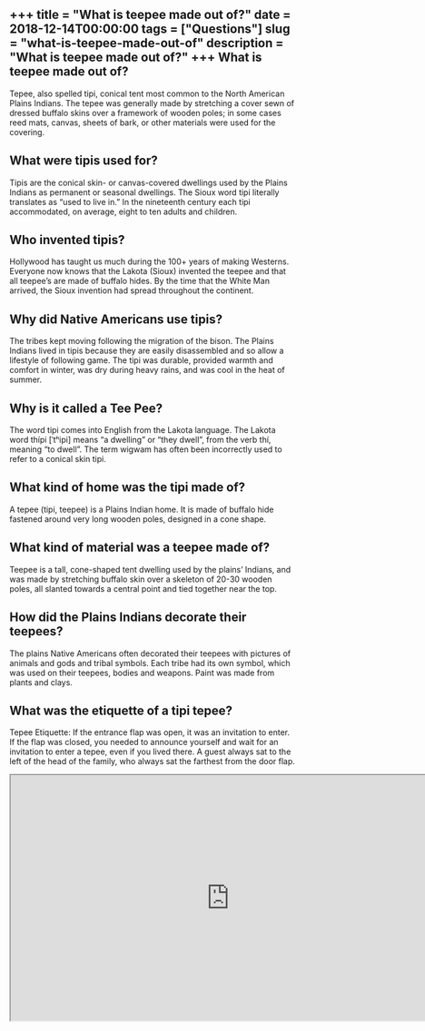 +++
title = "What is teepee made out of?"
date = 2018-12-14T00:00:00
tags = ["Questions"]
slug = "what-is-teepee-made-out-of"
description = "What is teepee made out of?"
+++
What is teepee made out of?
---------------------------

Tepee, also spelled tipi, conical tent most common to the North American Plains Indians. The tepee was generally made by stretching a cover sewn of dressed buffalo skins over a framework of wooden poles; in some cases reed mats, canvas, sheets of bark, or other materials were used for the covering.

What were tipis used for?
-------------------------

Tipis are the conical skin- or canvas-covered dwellings used by the Plains Indians as permanent or seasonal dwellings. The Sioux word tipi literally translates as “used to live in.” In the nineteenth century each tipi accommodated, on average, eight to ten adults and children.

Who invented tipis?
-------------------

Hollywood has taught us much during the 100+ years of making Westerns. Everyone now knows that the Lakota (Sioux) invented the teepee and that all teepee’s are made of buffalo hides. By the time that the White Man arrived, the Sioux invention had spread throughout the continent.

Why did Native Americans use tipis?
-----------------------------------

The tribes kept moving following the migration of the bison. The Plains Indians lived in tipis because they are easily disassembled and so allow a lifestyle of following game. The tipi was durable, provided warmth and comfort in winter, was dry during heavy rains, and was cool in the heat of summer.

Why is it called a Tee Pee?
---------------------------

The word tipi comes into English from the Lakota language. The Lakota word thípi \[ˈtʰipi\] means “a dwelling” or “they dwell”, from the verb thí, meaning “to dwell”. The term wigwam has often been incorrectly used to refer to a conical skin tipi.

What kind of home was the tipi made of?
---------------------------------------

A tepee (tipi, teepee) is a Plains Indian home. It is made of buffalo hide fastened around very long wooden poles, designed in a cone shape.

What kind of material was a teepee made of?
-------------------------------------------

Teepee is a tall, cone-shaped tent dwelling used by the plains’ Indians, and was made by stretching buffalo skin over a skeleton of 20-30 wooden poles, all slanted towards a central point and tied together near the top.

How did the Plains Indians decorate their teepees?
--------------------------------------------------

The plains Native Americans often decorated their teepees with pictures of animals and gods and tribal symbols. Each tribe had its own symbol, which was used on their teepees, bodies and weapons. Paint was made from plants and clays.

What was the etiquette of a tipi tepee?
---------------------------------------

Tepee Etiquette: If the entrance flap was open, it was an invitation to enter. If the flap was closed, you needed to announce yourself and wait for an invitation to enter a tepee, even if you lived there. A guest always sat to the left of the head of the family, who always sat the farthest from the door flap.

<iframe allow="accelerometer; autoplay; clipboard-write; encrypted-media; gyroscope; picture-in-picture" allowfullscreen="" class="__youtube_prefs__  epyt-is-override  no-lazyload" data-no-lazy="1" data-origheight="433" data-origwidth="770" data-skipgform_ajax_framebjll="" height="433" id="_ytid_17303" loading="lazy" src="https://www.youtube.com/embed/G6CU5uHltIw?enablejsapi=1&autoplay=0&cc_load_policy=0&cc_lang_pref=&iv_load_policy=1&loop=0&modestbranding=0&rel=1&fs=1&playsinline=0&autohide=2&theme=dark&color=red&controls=1&" title="YouTube player" width="770"></iframe>